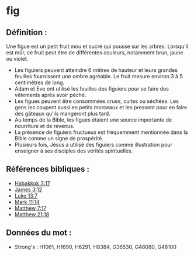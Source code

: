 # fig

## Définition :

Une figue est un petit fruit mou et sucré qui pousse sur les arbres. Lorsqu'il est mûr, ce fruit peut être de différentes couleurs, notamment brun, jaune ou violet.

* Les figuiers peuvent atteindre 6 mètres de hauteur et leurs grandes feuilles fournissent une ombre agréable. Le fruit mesure environ 3 à 5 centimètres de long.
* Adam et Eve ont utilisé les feuilles des figuiers pour se faire des vêtements après avoir péché.
* Les figues peuvent être consommées crues, cuites ou séchées. Les gens les coupent aussi en petits morceaux et les pressent pour en faire des gâteaux qu'ils mangeront plus tard.
* Au temps de la Bible, les figues étaient une source importante de nourriture et de revenus.
* La présence de figuiers fructueux est fréquemment mentionnée dans la Bible comme un signe de prospérité.
* Plusieurs fois, Jésus a utilisé des figuiers comme illustration pour enseigner à ses disciples des vérités spirituelles.

## Références bibliques :

* [Habakkuk 3:17](rc://en/tn/help/hab/03/17)
* [James 3:12](rc://en/tn/help/jas/03/12)
* [Luke 13:7](rc://en/tn/help/luk/13/07)
* [Mark 11:14](rc://en/tn/help/mrk/11/14)
* [Matthew 7:17](rc://en/tn/help/mat/07/17)
* [Matthew 21:18](rc://en/tn/help/mat/21/18)

## Données du mot :

* Strong's : H1061, H1690, H6291, H8384, G36530, G48080, G48100
